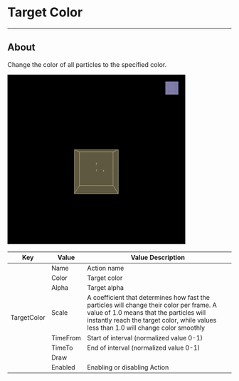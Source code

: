 # Target Color

___

## About

Change the color of all particles to the specified color.

![alt text](media/gifs/target-color.gif)

<table><thead>
  <tr>
    <th>Key</th>
    <th>Value</th>
    <th>Value Description</th>
  </tr></thead>
<tbody>
  <tr>
    <td rowspan="8">TargetColor</td>
    <td>Name</td>
    <td>Action name</td>
  </tr>
  <tr>
    <td>Color</td>
    <td>Target color</td>
  </tr>
  <tr>
    <td>Alpha</td>
    <td>Target alpha</td>
  </tr>
  <tr>
    <td>Scale</td>
    <td>A coefficient that determines how fast the particles will change their color per frame. A value of 1.0 means that the particles will instantly reach the target color, while values less than 1.0 will change color smoothly</td>
  </tr>
  <tr>
    <td>TimeFrom</td>
    <td>Start of interval (normalized value 0-1)</td>
  </tr>
  <tr>
    <td>TimeTo</td>
    <td>End of interval (normalized value 0-1)</td>
  </tr>
  <tr>
    <td>Draw</td>
    <td></td>
  </tr>
  <tr>
    <td>Enabled</td>
    <td>Enabling or disabling Action</td>
  </tr>
</tbody>
</table>
